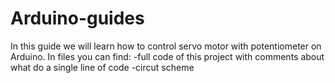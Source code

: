 # Arduino-guides
In this guide we will learn how to control servo motor with potentiometer on Arduino.
In files you can find: 
-full code of this project with comments about what do a single line of code
-circut scheme

